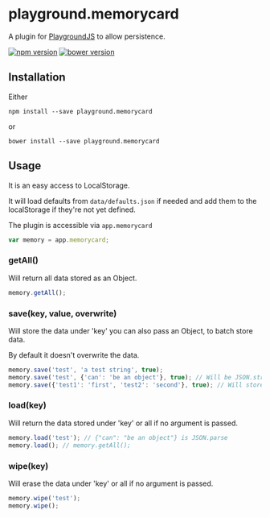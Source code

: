 # playground.memorycard

A plugin for [PlaygroundJS](http://playgroundjs.com) to allow persistence.

[![npm version](https://img.shields.io/npm/v/playground.memorycard.svg?style=flat)](http://badge.fury.io/js/playground.memorycard)
[![bower version](https://img.shields.io/bower/v/playground.memorycard.svg?style=flat)](http://bower.io/search/?q=playground.memorycard)

## Installation

Either

```node
npm install --save playground.memorycard
```

or

```node
bower install --save playground.memorycard
```

## Usage

It is an easy access to LocalStorage.

It will load defaults from `data/defaults.json` if needed and add them to the localStorage if they're not yet defined.

The plugin is accessible via `app.memorycard`

```javascript
var memory = app.memorycard;
```

### getAll()

Will return all data stored as an Object.

```javascript
memory.getAll();
```

### save(key, value, overwrite)

Will store the data under 'key' you can also pass an Object, to batch store data.

By default it doesn't overwrite the data.

```javascript
memory.save('test', 'a test string', true);
memory.save('test', {'can': 'be an object'}, true); // Will be JSON.stringify
memory.save({'test1': 'first', 'test2': 'second'}, true); // Will store 'test1' and 'test2'
```

### load(key)

Will return the data stored under 'key' or all if no argument is passed.

```javascript
memory.load('test'); // {"can": "be an object"} is JSON.parse
memory.load(); // memory.getAll();
```

### wipe(key)

Will erase the data under 'key' or all if no argument is passed.

```javascript
memory.wipe('test');
memory.wipe();
```
